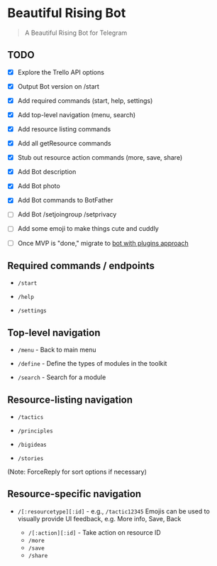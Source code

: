 # Beautiful Rising Bot

> A Beautiful Rising Bot for Telegram

## TODO 

- [x] Explore the Trello API options
- [x] Output Bot version on /start
- [x] Add required commands (start, help, settings)
- [x] Add top-level navigation (menu, search)
- [x] Add resource listing commands
- [x] Add all getResource commands
- [x] Stub out resource action commands (more, save, share)
- [x] Add Bot description
- [x] Add Bot photo
- [x] Add Bot commands to BotFather
- [ ] Add Bot /setjoingroup /setprivacy
- [ ] Add some emoji to make things cute and cuddly

- [ ] Once MVP is "done," migrate to [bot with plugins approach](https://github.com/crisbal/Node-Telegram-Bot) 

## Required commands / endpoints

* `/start`

* `/help`

* `/settings`

## Top-level navigation


* `/menu` - Back to main menu

* `/define` - Define the types of modules in the toolkit

* `/search` - Search for a module

## Resource-listing navigation

* `/tactics`

* `/principles`

* `/bigideas`

* `/stories`

(Note: ForceReply for sort options if necessary)

## Resource-specific navigation

* `/[:resourcetype][:id]` - e.g., `/tactic12345`
Emojis can be used to visually provide UI feedback, e.g. More info, Save, Back
    
    * `/[:action][:id]` - Take action on resource ID
    * `/more`
    * `/save`
    * `/share`
